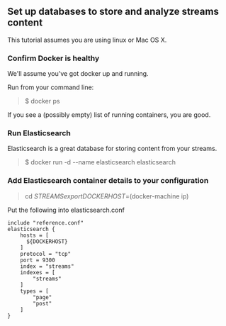 ## Set up databases to store and analyze streams content

This tutorial assumes you are using linux or Mac OS X.

### Confirm Docker is healthy

We'll assume you've got docker up and running.

Run from your command line:

> $ docker ps
  
If you see a (possibly empty) list of running containers, you are good.

### Run Elasticsearch

Elasticsearch is a great database for storing content from your streams.

> $ docker run -d --name elasticsearch elasticsearch
  
### Add Elasticsearch container details to your configuration 

> cd $STREAMS
> export DOCKERHOST=$(docker-machine ip)
  
Put the following into elasticsearch.conf

    include "reference.conf"
    elasticsearch {
        hosts = [
          ${DOCKERHOST}
        ]
        protocol = "tcp"
        port = 9300
        index = "streams"
        indexes = [
            "streams"
        ]
        types = [
            "page"
            "post"
        ]
    }  


